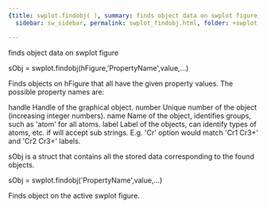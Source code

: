 ```yaml
---
{title: swplot.findobj( ), summary: finds object data on swplot figure, keywords: sample,
  sidebar: sw_sidebar, permalink: swplot_findobj.html, folder: +swplot, mathjax: 'true'}

---
```

finds object data on swplot figure
 
sObj = swplot.findobj(hFigure,'PropertyName',value,...)
 
Finds objects on hFigure that all have the given property values. The
possible property names are:
 
  handle      Handle of the graphical object.
  number      Unique number of the object (increasing integer numbers).
  name        Name of the object, identifies groups, such as 'atom' for
              all atoms.
  label       Label of the objects, can identify types of atoms, etc. if
              will accept sub strings. E.g. 'Cr' option would match 'Cr1
              Cr3+' and 'Cr2 Cr3+' labels.
 
sObj is a struct that contains all the stored data corresponding to the
found objects.
 
sObj = swplot.findobj('PropertyName',value,...)
 
Finds object on the active swplot figure.
 
